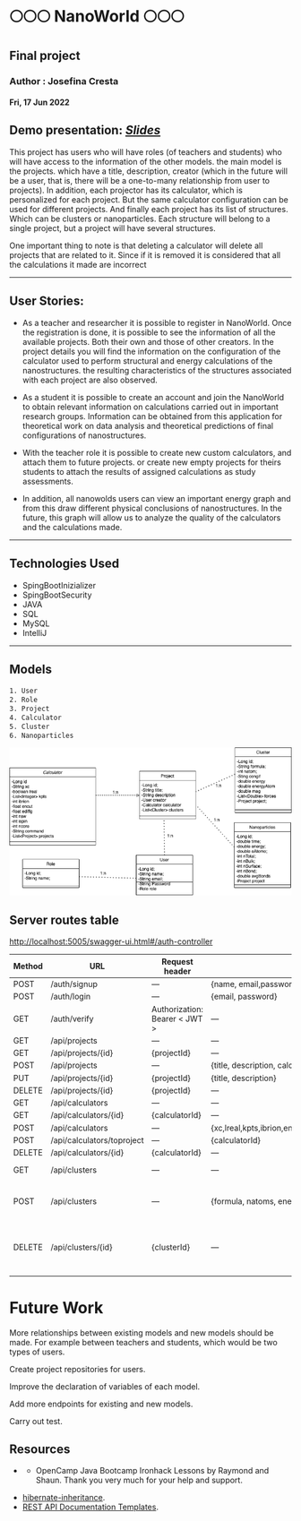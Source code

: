 #  🌕🌕🌕 NanoWorld 🌕🌕🌕

## Final project

### Author : Josefina Cresta

#### Fri, 17 Jun 2022

Demo presentation: [*Slides*](https://slides.com/josefinacresta/dea-aa465a)
---
This project has users who will have roles (of teachers and students) who will have access to the information of the other models.  the main model is the projects.  which have a title, description, creator (which in the future will be a user, that is, there will be a one-to-many relationship from user to projects).
 In addition, each projector has its calculator, which is personalized for each project.  But the same calculator configuration can be used for different projects.
 And finally each project has its list of structures.  Which can be clusters or nanoparticles.  Each structure will belong to a single project, but a project will have several structures.

 One important thing to note is that deleting a calculator will delete all projects that are related to it.  Since if it is removed it is considered that all the calculations it made are incorrect

---

## User Stories: 

*  As a teacher and researcher it is possible to register in NanoWorld.  Once the registration is done, it is possible to see the information of all the available projects.  Both their own and those of other creators.  In the project details you will find the information on the configuration of the calculator used to perform structural and energy calculations of the nanostructures. the resulting characteristics of the structures associated with each project are also observed. 
  
*  As a student it is possible to create an account and join the NanoWorld to obtain relevant information on calculations carried out in important research groups.  Information can be obtained from this application for theoretical work on data analysis and theoretical predictions of final configurations of nanostructures.
  
* With the teacher role it is possible to create new custom calculators, and attach them to future projects.  or create new empty projects for theirs students to attach the results of assigned calculations as study assessments.
  
* In addition, all nanowolds users can view an important energy graph and from this draw different physical conclusions of nanostructures.  In the future, this graph will allow us to analyze the quality of the calculators and the calculations made.

---

## Technologies Used
   
* SpingBootInizializer
* SpingBootSecurity
* JAVA
* SQL
* MySQL
* IntelliJ

---

## Models
    1. User
    2. Role
    3. Project
    4. Calculator
    5. Cluster
    6. Nanoparticles

![imagen_intro](img/modelsDiag.png)
        
        
## Server routes table

[http://localhost:5005/swagger-ui.html#/auth-controller](http://localhost:5005/swagger-ui.html#/auth-controller)

| Method | URL | Request header | Request Body | notes |
| --- | --- | --- | --- | --- |
| POST | /auth/signup | — | {name, email,password} |  |
| POST | /auth/login | — | {email, password} |  |
| GET  | /auth/verify | Authorization: Bearer < JWT > | — |  |
| GET | /api/projects | — | — |  |
| GET | /api/projects/{id} | {projectId} | — |  |
| POST | /api/projects | — | {title, description, calculator} |  |
| PUT | /api/projects/{id} | {projectId} | {title, description} |  |
| DELETE | /api/projects/{id} | {projectId} | — |  |
| GET | /api/calculators | — | — |  |
| GET | /api/calculators/{id} | {calculatorId} | — |  |
| POST | /api/calculators | — | {xc,lreal,kpts,ibrion,encut,ediffg,nsw,ispin,ncore,command} |  |
| POST | /api/calculators/toproject | — | {calculatorId} |  |
| DELETE | /api/calculators/{id} | {calculatorId} | — |  |
| GET | /api/clusters | — | — | para el clustersPAge |
| POST | /api/clusters | — | {formula, natoms, energy, forces, magmon, projectId} | Agregar otros atributos terminar |
| DELETE | /api/clusters/{id} | {clusterId} | — | en cada cluster card, poner botoncito de cesto |
|  |  |  |  |  |


# Future Work

More relationships between existing models and new models should be made.
For example between teachers and students, which would be two types of users.

Create project repositories for users.

Improve the declaration of variables of each model.

Add more endpoints for existing and new models.

Carry out test.
## Resources
 
  * - OpenCamp Java Bootcamp Ironhack Lessons by Raymond and Shaun. Thank you very much for your help and support.

- [hibernate-inheritance](https://www.baeldung.com/hibernate-inheritance).
-  [REST API Documentation Templates](https://github.com/jamescooke/restapidocs).


